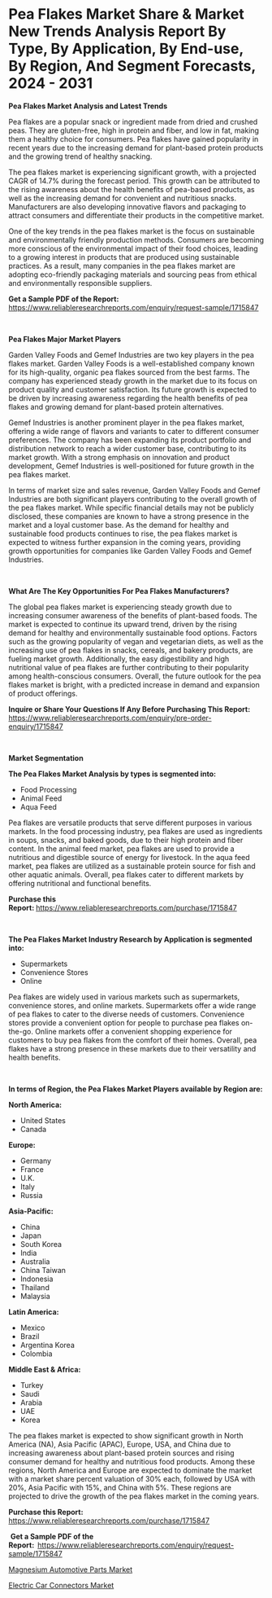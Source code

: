 <p><h1>Pea Flakes Market Share & Market New Trends Analysis Report By Type, By Application, By End-use, By Region, And Segment Forecasts, 2024 - 2031</h1></p><p><strong>Pea Flakes Market Analysis and Latest Trends</strong></p>
<p><p>Pea flakes are a popular snack or ingredient made from dried and crushed peas. They are gluten-free, high in protein and fiber, and low in fat, making them a healthy choice for consumers. Pea flakes have gained popularity in recent years due to the increasing demand for plant-based protein products and the growing trend of healthy snacking.</p><p>The pea flakes market is experiencing significant growth, with a projected CAGR of 14.7% during the forecast period. This growth can be attributed to the rising awareness about the health benefits of pea-based products, as well as the increasing demand for convenient and nutritious snacks. Manufacturers are also developing innovative flavors and packaging to attract consumers and differentiate their products in the competitive market.</p><p>One of the key trends in the pea flakes market is the focus on sustainable and environmentally friendly production methods. Consumers are becoming more conscious of the environmental impact of their food choices, leading to a growing interest in products that are produced using sustainable practices. As a result, many companies in the pea flakes market are adopting eco-friendly packaging materials and sourcing peas from ethical and environmentally responsible suppliers.</p></p>
<p><strong>Get a Sample PDF of the Report:&nbsp;</strong> <a href="https://www.reliableresearchreports.com/enquiry/request-sample/1715847">https://www.reliableresearchreports.com/enquiry/request-sample/1715847</a></p>
<p>&nbsp;</p>
<p><strong>Pea Flakes Major Market Players</strong></p>
<p><p>Garden Valley Foods and Gemef Industries are two key players in the pea flakes market. Garden Valley Foods is a well-established company known for its high-quality, organic pea flakes sourced from the best farms. The company has experienced steady growth in the market due to its focus on product quality and customer satisfaction. Its future growth is expected to be driven by increasing awareness regarding the health benefits of pea flakes and growing demand for plant-based protein alternatives.</p><p>Gemef Industries is another prominent player in the pea flakes market, offering a wide range of flavors and variants to cater to different consumer preferences. The company has been expanding its product portfolio and distribution network to reach a wider customer base, contributing to its market growth. With a strong emphasis on innovation and product development, Gemef Industries is well-positioned for future growth in the pea flakes market.</p><p>In terms of market size and sales revenue, Garden Valley Foods and Gemef Industries are both significant players contributing to the overall growth of the pea flakes market. While specific financial details may not be publicly disclosed, these companies are known to have a strong presence in the market and a loyal customer base. As the demand for healthy and sustainable food products continues to rise, the pea flakes market is expected to witness further expansion in the coming years, providing growth opportunities for companies like Garden Valley Foods and Gemef Industries.</p></p>
<p>&nbsp;</p>
<p><strong>What Are The Key Opportunities For Pea Flakes Manufacturers?</strong></p>
<p><p>The global pea flakes market is experiencing steady growth due to increasing consumer awareness of the benefits of plant-based foods. The market is expected to continue its upward trend, driven by the rising demand for healthy and environmentally sustainable food options. Factors such as the growing popularity of vegan and vegetarian diets, as well as the increasing use of pea flakes in snacks, cereals, and bakery products, are fueling market growth. Additionally, the easy digestibility and high nutritional value of pea flakes are further contributing to their popularity among health-conscious consumers. Overall, the future outlook for the pea flakes market is bright, with a predicted increase in demand and expansion of product offerings.</p></p>
<p><strong>Inquire or Share Your Questions If Any Before Purchasing This Report:</strong> <a href="https://www.reliableresearchreports.com/enquiry/pre-order-enquiry/1715847">https://www.reliableresearchreports.com/enquiry/pre-order-enquiry/1715847</a></p>
<p>&nbsp;</p>
<p><strong>Market Segmentation</strong></p>
<p><strong>The Pea Flakes Market Analysis by types is segmented into:</strong></p>
<p><ul><li>Food Processing</li><li>Animal Feed</li><li>Aqua Feed</li></ul></p>
<p><p>Pea flakes are versatile products that serve different purposes in various markets. In the food processing industry, pea flakes are used as ingredients in soups, snacks, and baked goods, due to their high protein and fiber content. In the animal feed market, pea flakes are used to provide a nutritious and digestible source of energy for livestock. In the aqua feed market, pea flakes are utilized as a sustainable protein source for fish and other aquatic animals. Overall, pea flakes cater to different markets by offering nutritional and functional benefits.</p></p>
<p><strong>Purchase this Report:&nbsp;</strong><a href="https://www.reliableresearchreports.com/purchase/1715847">https://www.reliableresearchreports.com/purchase/1715847</a></p>
<p>&nbsp;</p>
<p><strong>The Pea Flakes Market Industry Research by Application is segmented into:</strong></p>
<p><ul><li>Supermarkets</li><li>Convenience Stores</li><li>Online</li></ul></p>
<p><p>Pea flakes are widely used in various markets such as supermarkets, convenience stores, and online markets. Supermarkets offer a wide range of pea flakes to cater to the diverse needs of customers. Convenience stores provide a convenient option for people to purchase pea flakes on-the-go. Online markets offer a convenient shopping experience for customers to buy pea flakes from the comfort of their homes. Overall, pea flakes have a strong presence in these markets due to their versatility and health benefits.</p></p>
<p>&nbsp;</p>
<p><strong>In terms of Region, the Pea Flakes Market Players available by Region are:</strong></p>
<p>
    <p> <strong> North America: </strong>
        <ul>
            <li>United States</li>
            <li>Canada</li>
        </ul>
        </p> 
    <p> <strong> Europe: </strong>
        <ul>
            <li>Germany</li>
            <li>France</li>
            <li>U.K.</li>
            <li>Italy</li>
            <li>Russia</li>
        </ul>
        </p> 
    <p> <strong> Asia-Pacific: </strong>
        <ul>
            <li>China</li>
            <li>Japan</li>
            <li>South Korea</li>
            <li>India</li>
            <li>Australia</li>
            <li>China Taiwan</li>
            <li>Indonesia</li>
            <li>Thailand</li>
            <li>Malaysia</li>
        </ul>
        </p> 
    <p> <strong> Latin America: </strong>
        <ul>
            <li>Mexico</li>
            <li>Brazil</li>
            <li>Argentina Korea</li>
            <li>Colombia</li>
        </ul>
        </p> 
    <p> <strong> Middle East & Africa: </strong>
        <ul>
            <li>Turkey</li>
            <li>Saudi</li>
            <li>Arabia</li>
            <li>UAE</li>
            <li>Korea</li>
        </ul>
    </p>
    </p>
<p><p>The pea flakes market is expected to show significant growth in North America (NA), Asia Pacific (APAC), Europe, USA, and China due to increasing awareness about plant-based protein sources and rising consumer demand for healthy and nutritious food products. Among these regions, North America and Europe are expected to dominate the market with a market share percent valuation of 30% each, followed by USA with 20%, Asia Pacific with 15%, and China with 5%. These regions are projected to drive the growth of the pea flakes market in the coming years.</p></p>
<p><strong>Purchase this Report: </strong><a href="https://www.reliableresearchreports.com/purchase/1715847">https://www.reliableresearchreports.com/purchase/1715847</a></p>
<p>&nbsp;<strong>Get a Sample PDF of the Report:&nbsp;&nbsp;</strong><a href="https://www.reliableresearchreports.com/enquiry/request-sample/1715847">https://www.reliableresearchreports.com/enquiry/request-sample/1715847</a></p>
<p><strong></strong></p>
<p><p><a href="https://bubble-tree-ea4.notion.site/Magnesium-Automotive-Parts-Market-Research-Report-Provides-thorough-Industry-Overview-which-offers--d72c213b5eff4fdb90aa9428ca5d0f95">Magnesium Automotive Parts Market</a></p><p><a href="https://thundering-castanet-c65.notion.site/Electric-Car-Connectors-Market-Size-Growth-and-Forecast-from-2024-2031-54d4ed0598974d86844494673c5bfeea">Electric Car Connectors Market</a></p></p>